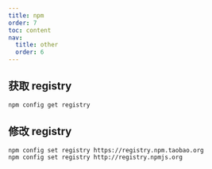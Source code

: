 ```yaml
---
title: npm
order: 7
toc: content
nav:
  title: other
  order: 6
---
```


## 获取 registry

```bash
npm config get registry
```

## 修改 registry

```bash
npm config set registry https://registry.npm.taobao.org
npm config set registry http://registry.npmjs.org
```
